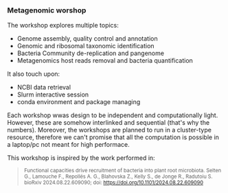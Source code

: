 ### Metagenomic worshop

The workshop explores multiple topics:

* Genome assembly, quality control and annotation
* Genomic and ribosomal taxonomic identification
* Bacteria Community de-replication and pangenome
* Metagenomics host reads removal and bacteria quantification

It also touch upon:

* NCBI data retrieval
* Slurm interactive session
* conda environment and package managing

Each workshop wwas design to be independent and computationally light. However, these are somehow interlinked and sequential (that's why the numbers). Moreover, the workshops are planned to run in a cluster-type resource, therefore we can't promise that all the computation is possible in a laptop/pc not meant for high performace.

This workshop is inspired by the work performed in:

> <small>Functional capacities drive recruitment of bacteria into plant root microbiota. Selten G., Lamouche F., Repollés A. G., Blahovska Z., Kelly S., de Jonge R., Radutoiu S. bioRxiv 2024.08.22.609090; doi: https://doi.org/10.1101/2024.08.22.609090</small>

